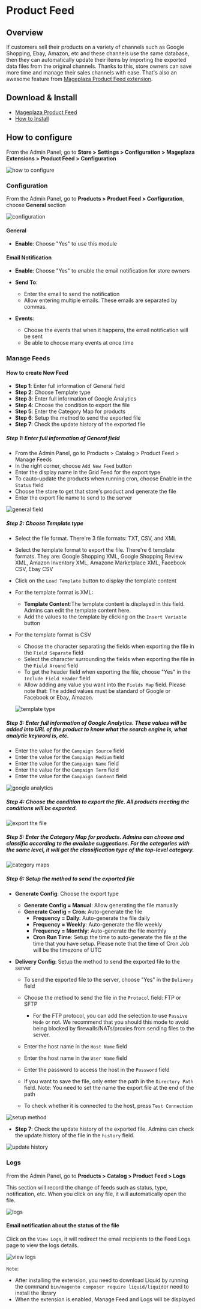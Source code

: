 # Product Feed
## Overview

If customers sell their products on a variety of channels such as Google Shopping, Ebay, Amazon, etc and these channels use the same database, then they can automatically update their items by importing the exported data files from the original channels. Thanks to this, store owners can save more time and manage their sales channels with ease. That's also an awesome feature from [Mageplaza Product Feed extension](https://www.mageplaza.com/magento-2-product-feed/).

## Download & Install
- [Mageplaza Product Feed](https://www.mageplaza.com/magento-2-product-feed/)
- [How to Install](https://www.mageplaza.com/install-magento-2-extension/)


## How to configure

From the Admin Panel, go to **Store > Settings > Configuration > Mageplaza Extensions > Product Feed > Configuration** 


![how to configure](https://i.imgur.com/BBEDOJF.png)

### Configuration

From the Admin Panel, go to **Products > Product Feed > Configuration**, choose **General** section

![configuration](https://i.imgur.com/jVOUtFL.png)

#### General

* **Enable**: Choose "Yes" to use this module

#### Email Notification

* **Enable**: Choose "Yes" to enable the email notification for store owners
* **Send To**:
    * Enter the email to send the notification
    * Allow entering multiple emails. These emails are separated by commas.
    
* **Events**:
    * Choose the events that when it happens, the email notification will be sent
    * Be able to choose many events at once time
    
### Manage Feeds

#### How to create New Feed
* **Step 1**: Enter full information of General field
* **Step 2**: Choose Template type
* **Step 3**: Enter full information of Google Analytics
* **Step 4**: Choose the condition to export the file
* **Step 5**: Enter the Category Map for products
* **Step 6**: Setup the method to send the exported file
* **Step 7**: Check the update history of the exported file

##### Step 1: Enter full information of General field  

* From the Admin Panel, go to Products > Catalog > Product Feed > Manage Feeds
* In the right corner, choose `Add New Feed` button
* Enter the display name in the Grid Feed for the export type
* To cauto-update the products when running cron, choose Enable in the `Status` field
* Choose the store to get that store's product and generate the file
* Enter the export file name to send to the server

![general field](https://i.imgur.com/I21GSP1.gif)

##### Step 2: Choose Template type

* Select the file format. There're 3 file formats: TXT, CSV, and XML
* Select the template format to export the file. There're 6 template formats. They are: Google Shopping XML, Google Shopping Review XML, Amazon Inventory XML, Amazone Marketplace XML, Facebook CSV, Ebay CSV
* Click on the `Load Template` button to display the template content
* For the template format is XML:
    * **Template Content**:The template content is displayed in this field. Admins can edit the template content here.
    * Add the values to the template by clicking on the `Insert Variable` button
    
* For the template format is CSV
    * Choose the character separating the fields when exporting the file in the `Field Separate` field
    * Select the character surrounding the fields when exporting the file in the `Field Around` field
    * To get the header field when exporting the file, choose "Yes" in the `Include Field Header` field
    * Allow adding any value you want into the `Fields Map` field. Please note that: The added values must be standard of Google or Facebook or Ebay, Amazon.
    
    ![template type](https://i.imgur.com/hlkNg4L.gif)
    
##### Step 3:  Enter full information of Google Analytics. These values will be added into URL of the product to know what the search engine is, what analytic keyword is, etc.

* Enter the value for the `Campaign Source` field
* Enter the value for the `Campaign Medium` field
* Enter the value for the `Campaign Name` field
* Enter the value for the `Campaign Term` field
* Enter the value for the `Campaign Content` field

![google analytics](https://i.imgur.com/DYoNkQf.gif)

##### Step 4: Choose the condition to export the file. All products meeting the conditions will be exported.

![export the file](https://i.imgur.com/eIJC20m.gif)

##### Step 5: Enter the Category Map for products. Admins can choose and classific according to the availabe suggestions. For the categories with the same level, it will get the classification type of the top-level category.

![category maps](https://i.imgur.com/QZj935v.gif)

##### Step 6: Setup the method to send the exported file

* **Generate Config**: Choose the export type
    * **Generate Config = Manual**: Allow generating the file manually
    * **Generate Config = Cron**: Auto-generate the file
      * **Frequency = Daily**: Auto-generate the file daily
      * **Frequency = Weekly**: Auto-generate the file weekly
      * **Frequency = Monthly**: Auto-generate the file monthly
      * **Cron Run Time**: Setup the time to auto-generate the file at the time that you have setup. Please note that the time of Cron Job will be the timezone of UTC
      
* **Delivery Config**: Setup the method to send the exported file to the server
    * To send the exported file to the server, choose "Yes" in the `Delivery` field
    * Choose the method to send the file in the `Protocol` field: FTP or SFTP
      * For the FTP protocol, you can add the selection to use `Passive Mode` or not. We recommend that you should this mode to avoid  being blocked by firewalls/NATs/proxies from sending files to the server.
      
    * Enter the host name in the `Host Name` field
    * Enter the host name in the `User Name` field
    * Enter the password to access the host in the `Password` field
    * If you want to save the file, only enter the path in the `Directory Path` field. Note: You need to set the name the export file at the end of the path
    * To check whether it is connected to the host, press `Test Connection`

![setup method](https://i.imgur.com/mvF72wM.gif)

* **Step 7**: Check the update history of the exported file. Admins can check the update history of the file in the `history` field.

![update history](https://i.imgur.com/s9yGadU.gif)

### Logs

From the Admin Panel, go to **Products > Catalog > Product Feed > Logs**

This section will record the change of feeds such as status, type, notification, etc. When you click on any file, it will automatically open the file.

![logs](https://i.imgur.com/nzq45lj.gif)

#### Email notification about the status of the file

Click on the `View Logs`, it will redirect the email recipients to the Feed Logs page to view the logs details.

![view logs](https://i.imgur.com/NgwNooY.png)

``Note``:
* After installing the extension, you need to download Liquid by running the command `bin/magento composer require liquid/liquid`or need to install the library
* When the extension is enabled, Manage Feed and Logs will be displayed





